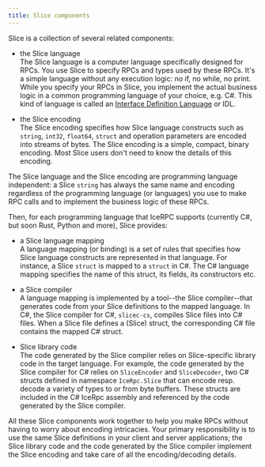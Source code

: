 ```yaml
---
title: Slice components
---
```


Slice is a collection of several related components:

- the Slice language\
The Slice language is a computer language specifically designed for RPCs. You use Slice to specify RPCs and types used
by these RPCs. It's a simple language without any execution logic: no if, no while, no print. While you specify your
RPCs in Slice, you implement the actual business logic in a common programming language of your choice, e.g. C#. This
kind of language is called an
[Interface Definition Language](https://en.wikipedia.org/wiki/Interface_description_language) or IDL.

- the Slice encoding\
The Slice encoding specifies how Slice language constructs such as `string`, `int32`, `float64`, `struct` and operation
parameters are encoded into streams of bytes. The Slice encoding is a simple, compact, binary encoding. Most Slice users
don't need to know the details of this encoding.

The Slice language and the Slice encoding are programming language independent: a Slice `string` has always the same
name and encoding regardless of the programming language (or languages) you use to make RPC calls and to implement the
business logic of these RPCs.

Then, for each programming language that IceRPC supports (currently C#, but soon Rust, Python and more), Slice provides:

- a Slice language mapping\
A language mapping (or binding) is a set of rules that specifies how Slice language constructs are represented in that
language. For instance, a Slice `struct` is mapped to a `struct` in C#. The C# language mapping specifies the name of
this struct, its fields, its constructors etc.

- a Slice compiler\
A language mapping is implemented by a tool--the Slice compiler--that generates code from your Slice definitions to the
mapped language. In C#, the Slice compiler for C#, `slicec-cs`, compiles Slice files into C# files. When a Slice file
defines a (Slice) struct, the corresponding C# file contains the mapped C# struct.

- Slice library code\
The code generated by the Slice compiler relies on Slice-specific library code in the target language. For example, the
code generated by the Slice compiler for C# relies on `SliceEncoder` and `SliceDecoder`, two C# structs defined in
namespace `IceRpc.Slice` that can encode resp. decode a variety of types to or from byte buffers. These structs are
included in the C# IceRpc assembly and referenced by the code generated by the Slice compiler.

All these Slice components work together to help you make RPCs without having to worry about encoding intricacies. Your
primary responsibility is to use the same Slice definitions in your client and server applications; the Slice library
code and the code generated by the Slice compiler implement the Slice encoding and take care of all the
encoding/decoding details.
